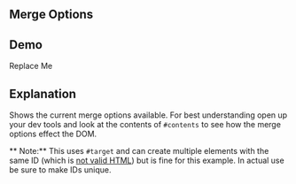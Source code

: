 ## Merge Options

## Demo

<div id="contents" data-on-load="$$get('/examples/merge_options/reset')">Replace Me</div>

## Explanation

Shows the current merge options available. For best understanding open up your dev tools and look at the contents of `#contents` to see how the merge options effect the DOM.

** Note:** This uses `#target` and can create multiple elements with the same ID (which is [not valid HTML](https://html.spec.whatwg.org/#the-id-attribute)) but is fine for this example. In actual use be sure to make IDs unique.
